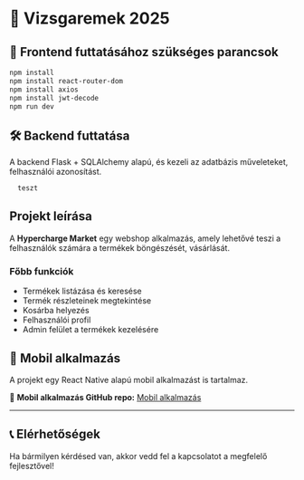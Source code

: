 # 📌 Vizsgaremek 2025

##  🚀 Frontend futtatásához szükséges parancsok

```sh
npm install
npm install react-router-dom
npm install axios
npm install jwt-decode
npm run dev
```

## 🛠️ Backend futtatása
A backend Flask + SQLAlchemy alapú, és kezeli az adatbázis műveleteket, felhasználói azonosítást.

```sh
  teszt
```

## Projekt leírása

A **Hypercharge Market** egy webshop alkalmazás, amely lehetővé teszi a felhasználók számára a termékek böngészését, vásárlását.

### Főbb funkciók

- Termékek listázása és keresése
- Termék részleteinek megtekintése
- Kosárba helyezés
- Felhasználói profil
- Admin felület a termékek kezelésére

## 📱 Mobil alkalmazás
A projekt egy React Native alapú mobil alkalmazást is tartalmaz.

🔗 **Mobil alkalmazás GitHub repo:** [Mobil alkalmazás](https://github.com/Csaboo64/react_native_kerek)

---
## 📞 Elérhetőségek

Ha bármilyen kérdésed van, akkor vedd fel a kapcsolatot a megfelelő fejlesztővel!
